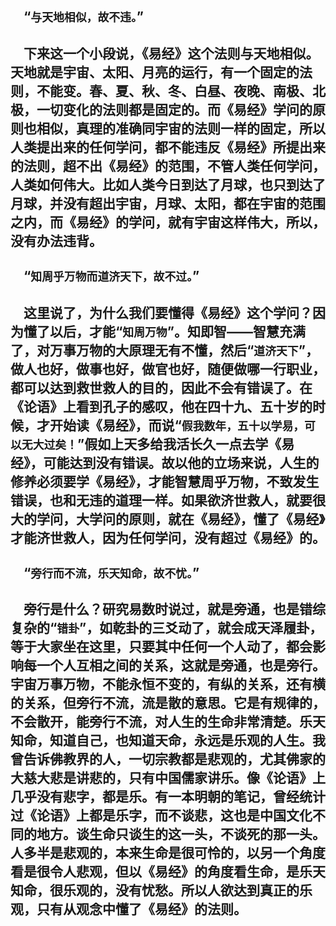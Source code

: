 &emsp;“``与天地相似，故不违。``”
---
&emsp;下来这一个小段说，《易经》这个法则与天地相似。天地就是宇宙、太阳、月亮的运行，有一个固定的法则，不能变。春、夏、秋、冬、白昼、夜晚、南极、北极，一切变化的法则都是固定的。而《易经》学问的原则也相似，真理的准确同宇宙的法则一样的固定，所以人类提出来的任何学问，都不能违反《易经》所提出来的法则，超不出《易经》的范围，不管人类任何学问，人类如何伟大。比如人类今日到达了月球，也只到达了月球，并没有超出宇宙，月球、太阳，都在宇宙的范围之内，而《易经》的学问，就有宇宙这样伟大，所以，没有办法违背。
---
&emsp;“``知周乎万物而道济天下，故不过。``”
---
&emsp;这里说了，为什么我们要懂得《易经》这个学问？因为懂了以后，才能“``知周万物``”。知即智——智慧充满了，对万事万物的大原理无有不懂，然后“``道济天下``”，做人也好，做事也好，做官也好，随便做哪一行职业，都可以达到救世救人的目的，因此不会有错误了。在《论语》上看到孔子的感叹，他在四十九、五十岁的时候，才开始读《易经》，而说“``假我数年，五十以学易，可以无大过矣！``”假如上天多给我活长久一点去学《易经》，可能达到没有错误。故以他的立场来说，人生的修养必须要学《易经》，才能智慧周乎万物，不致发生错误，也和无违的道理一样。如果欲济世救人，就要很大的学问，大学问的原则，就在《易经》，懂了《易经》才能济世救人，因为任何学问，没有超过《易经》的。
---
&emsp;“``旁行而不流，乐天知命，故不忧。``”
---
&emsp;旁行是什么？研究易数时说过，就是旁通，也是错综复杂的“``错卦``”，如乾卦的三爻动了，就会成天泽履卦，等于大家坐在这里，只要其中任何一个人动了，都会影响每一个人互相之间的关系，这就是旁通，也是旁行。宇宙万事万物，不能永恒不变的，有纵的关系，还有横的关系，但旁行不流，流是散的意思。它是有规律的，不会散开，能旁行不流，对人生的生命非常清楚。乐天知命，知道自己，也知道天命，永远是乐观的人生。我曾告诉佛教界的人，一切宗教都是悲观的，尤其佛家的大慈大悲是讲悲的，只有中国儒家讲乐。像《论语》上几乎没有悲字，都是乐。有一本明朝的笔记，曾经统计过《论语》上都是乐字，而不谈悲，这也是中国文化不同的地方。谈生命只谈生的这一头，不谈死的那一头。人多半是悲观的，本来生命是很可怜的，以另一个角度看是很令人悲观，但以《易经》的角度看生命，是乐天知命，很乐观的，没有忧愁。所以人欲达到真正的乐观，只有从观念中懂了《易经》的法则。
---
